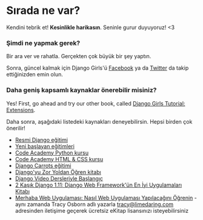 # Sırada ne var?

Kendini tebrik et! **Kesinlikle harikasın**. Seninle gurur duyuyoruz! <3

### Şimdi ne yapmak gerek?

Bir ara ver ve rahatla. Gerçekten çok büyük bir şey yaptın.

Sonra, güncel kalmak için Django Girls'ü [Facebook](http://facebook.com/djangogirls) ya da [Twitter](https://twitter.com/djangogirls) da takip ettiğinizden emin olun.

### Daha geniş kapsamlı kaynaklar önerebilir misiniz?

Yes! First, go ahead and try our other book, called [Django Girls Tutorial: Extensions](https://tutorial-extensions.djangogirls.org/).

Daha sonra, aşağıdaki listedeki kaynakları deneyebilirsin. Hepsi birden çok önerilir!

- [Resmi Django eğitimi](https://docs.djangoproject.com/en/1.11/intro/tutorial01/)
- [Yeni başlayan eğitimleri](http://newcoder.io/tutorials/)
- [Code Academy Python kursu](https://www.codecademy.com/en/tracks/python)
- [Code Academy HTML & CSS kursu](https://www.codecademy.com/tracks/web)
- [Django Carrots eğitimi](https://github.com/ggcarrots/django-carrots)
- [Django'yu Zor Yoldan Öğren kitabı](http://learnpythonthehardway.org/book/)
- [Django Video Dersleriyle Başlangıç](http://www.gettingstartedwithdjango.com/)
- [2 Kaşık Django 1.11: Django Web Framework'ün En İyi Uygulamaları Kitabı](https://www.twoscoopspress.com/products/two-scoops-of-django-1-11)
- [Merhaba Web Uygulaması: Nasıl Web Uygulaması Yapılacağını Öğrenin](https://hellowebapp.com/) - aynı zamanda Tracy Osborn adlı yazarla <tracy@limedaring.com> adresinden iletişime geçerek ücretsiz eKitap lisansınızı isteyebilirsiniz